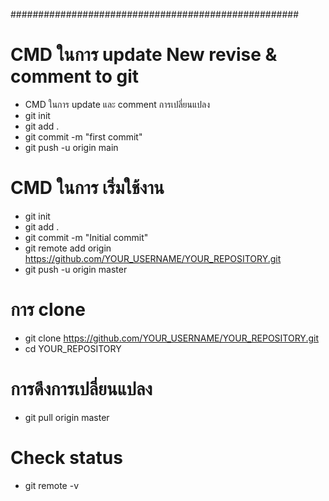 ####################################################
# CMD ในการ update New revise & comment to git
- CMD ในการ update และ comment การเปลี่ยนแปลง
- git init
- git add .
- git commit -m "first commit"
- git push -u origin main
# CMD ในการ เริ่มใช้งาน
- git init
- git add .
- git commit -m "Initial commit"
- git remote add origin https://github.com/YOUR_USERNAME/YOUR_REPOSITORY.git
- git push -u origin master
# การ clone
- git clone https://github.com/YOUR_USERNAME/YOUR_REPOSITORY.git
- cd YOUR_REPOSITORY
# การดึงการเปลี่ยนแปลง
- git pull origin master
# Check status
- git remote -v
